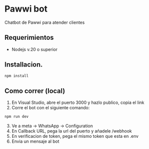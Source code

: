 # Pawwi bot

Chatbot de Pawwi para atender clientes

## Requerimientos
* Nodejs v.20 o superior

## Installacion.
```bash
npm install
```

## Como correr (local)
1. En Visual Studio, abre el puerto 3000 y hazlo publico, copia el link
2. Corre el bot con el siguiente comando:
```bash
npm run dev
```
3. Ve a meta -> WhatsApp -> Configuration
4. En Callback URL, pega la url del puerto y añadele /webhook
5. En verificacion de token, pega el mismo token que esta en .env
6. Envia un mensaje al bot
